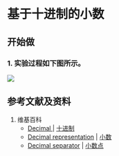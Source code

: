 # 基于十进制的小数

## 开始做

### 1. 实验过程如下图所示。

![](/images/数轴(一维坐标系)/基于十进制的小数和小数的运算规律/基于十进制的小数/1a0.jpg)

## 参考文献及资料

1. 维基百科
	- [Decimal ](https://en.wikipedia.org/wiki/Decimal) | [十进制](https://zh.wikipedia.org/wiki/十进制) 
	- [Decimal representation](https://en.wikipedia.org/wiki/Decimal_representation) | [小数](https://zh.wikipedia.org/wiki/小数) 
	- [Decimal separator](https://en.wikipedia.org/wiki/Decimal_separator) | [小数点](https://zh.wikipedia.org/wiki/小数点) 


